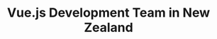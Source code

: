 ---
title: Vue.js Development Team in New Zealand
permalink: /landings/locations/new-zealand/developer/vue-js
technology: Vue.js
location: New Zealand
---